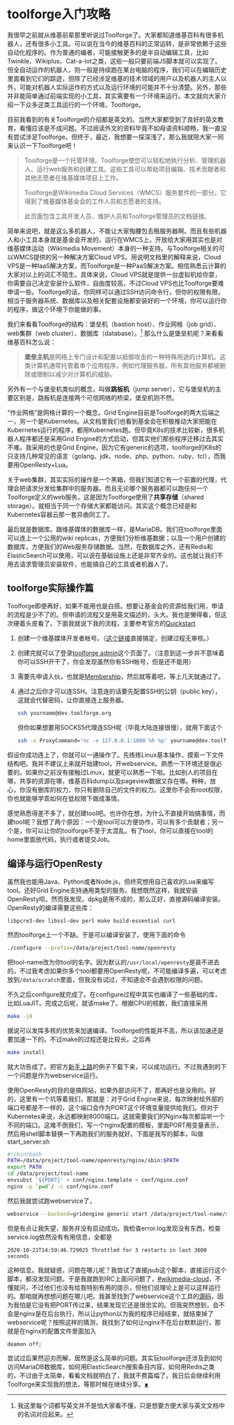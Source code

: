 # toolforge入门攻略

我很早之前就从维基前辈那里听说过Toolforge了。大家都知道维基百科有很多机器人，还有很多小工具。可以说在当今的维基百科的正常运转，是非常依赖于这些自动化程序的。作为普通的编者，可能接触更多的是半自动编辑工具，比如Twinkle、Wikiplus、Cat-a-lot之类，这些一般只要前端JS脚本就可以实现了。但全自动运作的机器人，则一般是持续跑在某台电脑的程序，我们可以在编辑历史里面看到它们的踪迹，但除了已经涉足维基的技术领域的用户以及机器人的主人以外，可能对机器人实际运作的方式以及运行环境的可能并不十分清楚。另外，那些并非能简单通过前端实现的小工具，其实需要有一个环境来运行。本文就向大家介绍一下众多这类工具运行的一个环境，Toolforge。

目前我看到的有关Toolforge的介绍都是英文的。当然大家都受到了良好的英文教育，看懂应该是不成问题。不过阅读外文的资料毕竟不如母语资料顺畅，我一直没有尝试涉足Toolforge。但终于，最近，我想要一探深浅了。那么我就陪大家一同来认识一下Toolforge吧！

>Toolforge是一个托管环境。Toolforge使您可以轻松地执行分析、管理机器人、运行web服务和创建工具。这些工具可以帮助项目编辑、技术贡献者和其他志愿者在维基媒体项目上工作。
>
>Toolforge是Wikimedia Cloud Services（WMCS）服务套件的一部分。它得到了维基媒体基金会的工作人员和志愿者的支持。
>
>此页面包含工具开发人员、维护人员和Toolforge管理员的文档链接。

简单来说吧，就是这么多机器人，不能让大家掏腰包去租服务器啊。而且有些机器人和小工具本身就是基金会开发的，运行在WMCS上，开放给大家用其实也是对维基媒体运动（Wikimedia Movement）本身的一种支持。与Toolforge相关的可以WMCS提供的另一种解决方案Cloud VPS。用说明文档里的解释来说，Cloud VPS是一种IaaS解决方案，而Toolforge是一种PaaS解决方案。相信熟悉云计算的大家对以上的词汇不陌生。具体来说，Cloud VPS就是提供一台虚拟机给你耍，你需要自己决定安装什么软件，自由度较高，不过Cloud VPS也比Toolforge要难申请一些。Toolforge的话，你同样可以通过SSH访问命令行，但你的权限有限，相当于服务器系统、数据库以及相关配套设施都安装好的一个环境，你可以运行你的程序，做这个环境下你能做的事。

我们来看看Toolforge的结构：堡垒机（bastion host）、作业网格（job grid）、web集群（web cluster）、数据库（database）。[^en] 那么什么是堡垒机呢？来看看维基百科怎么说：

> **堡垒主机**是网络上专门设计和配置以抵御攻击的一种特殊用途的计算机。这类计算机通常托管着单个应用程序，例如代理服务器，所有其他服务都被删除或限制以减少对计算机的威胁。

另外有一个与堡垒机类似的概念，叫做**跳板机**（jump server），它与堡垒机的主要区别是，跳板机是连接两个可信网络的桥梁，堡垒机则不然。

“作业网格”是网格计算的一个概念。Grid Engine目前是Toolforge的两大后端之一，另一个是Kubernetes。从文档里我们也看到基金会在积极推动大家把能在Kubernetes运行的程序，都用Kubernetes跑。但毕竟K8s的技术比较新，很多机器人程序都还是采用Grid Engine的方式启动，但其实他们那些程序迁移过去其实不难。我采用的也是Grid Engine，因为它有generic的选项，toolforge的K8s的只支持几种常见的语言（golang、jdk、node、php、python、ruby、tcl），而我要用OpenResty+Lua。

关于web集群，其实实际的操作是一个黑箱，但我们知道它有一个前置的代理，代理会把请求分发给集群中的服务器。而且无论哪个服务器都可以跑任何一个Toolforge定义的web服务，这是因为Toolforge使用了**共享存储**（shared storage）。就相当于同一个存储大家都能访问。其实这个概念已经是和Kubernetes容器云那一套异曲同工了。

最后就是数据库。跟维基媒体的数据库一样，是MariaDB。我们在toolforge里面可以连上一个公用的wiki replicas，方便我们分析维基数据；以及一个用户创建的数据库，方便我们的Web服务存储数据。当然，在数据库之外，还有Redis和ElasticSearch可以使用，可以说在基础设施上还是非常齐全的。这也就让我们不用去请求管理员安装软件，也能搞自己的工具或者机器人了。

## toolforge实际操作篇

Toolforge即便再好，如果不能用也是白搭。想要让基金会的资源给我们用，申请的流程是少不了的。但申请的流程又是用英文描述的，头大。我也是懒得看，但这次硬着头皮看了。下面我就说下我的流程，主要参考官方的[Quickstart](https://wikitech.wikimedia.org/wiki/Portal:Toolforge/Quickstart)

1. 创建一个维基媒体开发者帐号。（[这个链接](https://toolsadmin.wikimedia.org/register/)直接搞定，创建过程无审核。）

2. 创建完就可以了登录[toolforge admin](https://toolsadmin.wikimedia.org/)这个页面了。（注意到这一步并不意味着你可以SSH开干了，你会发现虽然你有SSH帐号，但是还不能用）

3. 需要先申请入伙，也就是[Membership](https://toolsadmin.wikimedia.org/tools/membership/apply)，然后就等着吧，等上几天就通过了。

4. 通过之后你才可以连SSH。注意连的话要先配置SSH的公钥（public key），这就会代替密码，让你直接连上服务器。

   ```bash
   ssh yourname@dev.toolforge.org
   ```

   但你如果想要用SOCKS5代理连SSH呢（毕竟大陆连接很慢），就用下面这个

   ```bash
   ssh -o ProxyCommand='nc -x 127.0.0.1:1080 %h %p' yourname@dev.toolforge.org
   ```

假设你成功连上了，你就可以一通操作了。先练练Linux基本操作，摸索一下文件结构吧。我并不建议上来就开始建tool，开webservice。熟悉一下环境还是很必要的。如果你之前没有接触过Linux，就更可以熟悉一下啦。比如别人的项目在哪，共享的资源在哪，维基百科dump以及pageview数据又存在哪。种种，放心，你没有删库的权力，你只有删除自己的文件的权力。这里你不会有root权限，你也就能够学乖如何在低权限下做成事情。

感觉熟悉得差不多了，就创建tool吧。也许你在想，为什么不直接开始搞事情，而建tool呢？我想了两个原因：一个是tool可以方便协作，可以有多个贡献者；另一个是，你可以让你的toolforge不至于太混乱。有了tool，你可以直接在tool的home里面放代码，执行或者提交Job。

## 编译与运行OpenResty

虽然我也能用Java、Python或者Node.js，但终究想用自己喜欢的Lua来编写tool。还好Grid Engine支持通用类型的服务。我想既然这样，我就安装OpenResty呗。然而我发现，dpkg是用不成的，那么正好，直接源码编译安装。OpenResty的编译需要这些库：

```
libpcre3-dev libssl-dev perl make build-essential curl
```

然而toolforge上一个不缺。于是可以编译安装了。使用下面的命令

```bash
./configure --prefix=/data/project/tool-name/openresty
```

把tool-name改为你tool的名字。因为默认的`/usr/local/openresty`是装不进去的。不过我考虑如果你多个tool都要用OpenResty呢，不可能编译多遍，可以考虑放到`/data/scratch`里面，但我没有试过，不知道会不会遇到权限的问题。

不久之后configure就完成了。在configure过程中其实也编译了一些基础的库，比如LuaJIT。完成之后呢，就该make了。根据CPU的核数，我们直接采用

```bash
make -j8
```

据说可以发挥多核的优势来加速编译。Toolforge的性能并不高，所以该加速还是要加速一下的。不过make的过程还是比较长。之后再

```bash
make install
```

就大功告成了。把官方[新手上路](https://openresty.org/cn/getting-started.html)的例子下载下来，可以成功运行。不过我遇到的下一个问题是作为webservice运行。

使用OpenResty的目的是搞网站，如果外部访问不了，那再好也是没用的。好的，这里有一个坑等着我们，那就是：对于Grid Engine来说，每次映射给外部的端口号都是不一样的，这个端口会作为PORT这个环境变量提供给我们。但对于Kubernetes来说，永远都映射8000端口。这就需要我们的Nginx每次都监听一个不同的端口。这难不倒我们，写一个nginx配置的模板，里面PORT用变量表示，然后用shell脚本替换一下再跑我们的服务就好。下面是我写的脚本，叫做start_server.sh

```bash
#!/bin/bash
PATH=/data/project/tool-name/openresty/nginx/sbin:$PATH
export PATH
cd /data/project/tool-name
envsubst '${PORT}' < conf/nginx.template > conf/nginx.conf
nginx -p `pwd`/ -c conf/nginx.conf
```

然后我就尝试跑webservice了，

```bash
webservice --backend=gridengine generic start /data/project/tool-name/start_server.sh
```

但是有点让我失望，服务并没有启动成功。我检查error.log发现没有东西，检查service.log依然没有有用信息，全都是

```
2020-10-21T14:59:46.729025 Throttled for 3 restarts in last 3600 seconds
```

这种信息。我就疑惑，问题在哪儿呢？我尝试了直接jsub这个脚本，直接运行这个脚本，都没发现问题。于是我就跑到IRC上面问问题了，[#wikimedia-cloud](irc://irc.freenode.net/wikimedia-cloud)，不懂就问，不过他们也没有给我特别有用的提示，但他们说理论上是可以这样运行的。那咱就再想想问题在哪儿吧。我甚至找到了webservice这个工具的[源码](https://github.com/wikimedia/operations-software-tools-webservice)，因为我怕是它没有把PORT传过来，结果发现它还是很忠实的。但我突然想到，会不会是nginx是在后台执行，所以让python以为我的程序已经结束，就结束掉了webservice呢？按照这样的猜测，我找到了如何让nginx不在后台默默运行，那就是在nginx的配置文件里面加入

```
deamon off;
```

尝试过后果然迎刃而解，居然是这么简单的问题。其实玩toolforge还涉及到如何访问MariaDB数据库，如何用ElasticSearch搜索条目内容，如何用Redis之类的，不过由于太简单，看看文档就明白了，我就不费篇幅了。我日后会继续利用Toolforge来实现我的想法，等那时候在继续分享。[∎](../ "返回首页")

[^en]: 我这里每个词都写英文并不是怕大家看不懂，只是想要方便大家与英文文档中的名词对应起来。